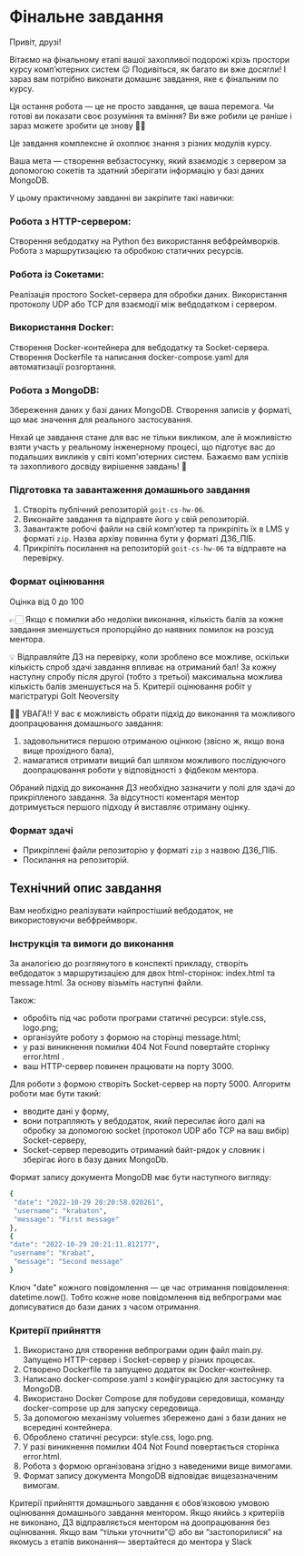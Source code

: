 # Фінальне завдання

Привіт, друзі!

Вітаємо на фінальному етапі вашої захопливої подорожі крізь простори курсу комп’ютерних систем 😉 Подивіться, як багато ви вже досягли! І зараз вам потрібно виконати домашнє завдання, яке є фінальним по курсу.

Ця остання робота — це не просто завдання, це ваша перемога. Чи готові ви показати своє розуміння та вміння? Ви вже робили це раніше і зараз можете зробити це знову 💪🏼

Це завдання комплексне й охоплює знання з різних модулів курсу.

Ваша мета — створення вебзастосунку, який взаємодіє з сервером за допомогою сокетів та здатний зберігати інформацію у базі даних MongoDB.

У цьому практичному завданні ви закріпите такі навички:

### Робота з HTTP-сервером:

Створення вебдодатку на Python без використання вебфреймворків.
Робота з маршрутизацією та обробкою статичних ресурсів.

### Робота із Сокетами:

Реалізація простого Socket-сервера для обробки даних.
Використання протоколу UDP або TCP для взаємодії між вебдодатком і сервером.

### Використання Docker:

Створення Docker-контейнера для вебдодатку та Socket-сервера.
Створення Dockerfile та написання docker-compose.yaml для автоматизації розгортання.

### Робота з MongoDB:

Збереження даних у базі даних MongoDB.
Створення записів у форматі, що має значення для реального застосування.

Нехай це завдання стане для вас не тільки викликом, але й можливістю взяти участь у реальному інженерному процесі, що підготує вас до подальших викликів у світі комп'ютерних систем. Бажаємо вам успіхів та захопливого досвіду вирішення завдань! 🎢

### Підготовка та завантаження домашнього завдання

1. Створіть публічний репозиторій `goit-cs-hw-06`.
2. Виконайте завдання та відправте його у свій репозиторій.
3. Завантажте робочі файли на свій комп’ютер та прикріпіть їх в LMS у форматі `zip`. Назва архіву повинна бути у форматі ДЗ6_ПІБ.
4. Прикріпіть посилання на репозиторій `goit-cs-hw-06` та відправте на перевірку.

### Формат оцінювання

Оцінка від 0 до 100

👉🏻 Якщо є помилки або недоліки виконання, кількість балів за кожне завдання зменшується пропорційно до наявних помилок на розсуд ментора.

💡 Відправляйте ДЗ на перевірку, коли зроблено все можливе, оскільки кількість спроб здачі завдання впливає на отриманий бал!
За кожну наступну спробу після другої (тобто з третьої) максимальна можлива кількість балів зменшується на 5.
Критерії оцінювання робіт у магістратурі GoIt Neoversity

☝🏻 УВАГА!!
У вас є можливість обрати підхід до виконання та можливого доопрацювання домашнього завдання:

1. задовольнитися першою отриманою оцінкою (звісно ж, якщо вона вище прохідного бала),
2. намагатися отримати вищий бал шляхом можливого послідуючого доопрацювання роботи у відповідності з фідбеком ментора.

Обраний підхід до виконання ДЗ необхідно зазначити у полі для здачі до прикріпленого завдання. За відсутності коментаря ментор дотримується першого підходу й виставляє отриману оцінку.

### Формат здачі

- Прикріплені файли репозиторію у форматі `zip` з назвою ДЗ6_ПІБ.
- Посилання на репозиторій.

## Технічний опис завдання

Вам необхідно реалізувати найпростіший вебдодаток, не використовуючи вебфреймворк.

### Інструкція та вимоги до виконання

За аналогією до розглянутого в конспекті прикладу, створіть вебдодаток з маршрутизацією для двох html-сторінок: index.html та message.html. За основу візьміть наступні файли.

Також:

- обробіть під час роботи програми статичні ресурси: style.css, logo.png;
- організуйте роботу з формою на сторінці message.html;
- у разі виникнення помилки 404 Not Found повертайте сторінку error.html .
- ваш HTTP-сервер повинен працювати на порту 3000.

Для роботи з формою створіть Socket-сервер на порту 5000. Алгоритм роботи має бути такий:

- вводите дані у форму,
- вони потрапляють у вебдодаток, який пересилає його далі на обробку за допомогою socket (протокол UDP або TCP на ваш вибір) Socket-серверу,
- Socket-сервер переводить отриманий байт-рядок у словник і зберігає його в базу даних MongoDb.

Формат запису документа MongoDB має бути наступного вигляду:

```bash
{
 "date": "2022-10-29 20:20:58.020261",
 "username": "krabaton",
 "message": "First message"
},
{
"date": "2022-10-29 20:21:11.812177",
"username": "Krabat",
 "message": "Second message"
}
```

Ключ "date" кожного повідомлення — це час отримання повідомлення: datetime.now(). Тобто кожне нове повідомлення від вебпрограми має дописуватися до бази даних з часом отримання.

### Критерії прийняття

1. Використано для створення вебпрограми один файл main.py. Запущено HTTP-сервер і Socket-сервер у різних процесах.
2. Створено Dockerfile та запущено додаток як Docker-контейнер.
3. Написано docker-compose.yaml з конфігурацією для застосунку та MongoDB.
4. Використано Docker Compose для побудови середовища, команду docker-compose up для запуску середовища.
5. За допомогою механізму voluemes збережено дані з бази даних не всередині контейнера.
6. Оброблено статичні ресурси: style.css, logo.png.
7. У разі виникнення помилки 404 Not Found повертається сторінка error.html.
8. Робота з формою організована згідно з наведеними вище вимогами.
9. Формат запису документа MongoDB відповідає вищезазначеним вимогам.

Критерії прийняття домашнього завдання є обов’язковою умовою оцінювання домашнього завдання ментором. Якщо якийсь з критеріїв не виконано, ДЗ відправляється ментором на доопрацювання без оцінювання.
Якщо вам “тільки уточнити”😉 або ви “застопорилися” на якомусь з етапів виконання— звертайтеся до ментора у Slack
